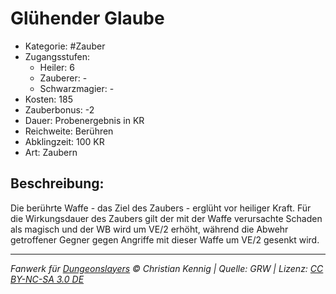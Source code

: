 # Glühender Glaube

- Kategorie: #Zauber
- Zugangsstufen:
  - Heiler: 6
  - Zauberer: -
  - Schwarzmagier: -
- Kosten: 185
- Zauberbonus: -2
- Dauer: Probenergebnis in KR
- Reichweite: Berühren
- Abklingzeit: 100 KR
- Art: Zaubern

## Beschreibung:

Die berührte Waffe - das Ziel des Zaubers - erglüht vor heiliger Kraft. Für die Wirkungsdauer des Zaubers gilt der mit der Waffe verursachte Schaden als magisch und der WB wird um VE/2 erhöht, während die Abwehr getroffener Gegner gegen Angriffe mit dieser Waffe um VE/2 gesenkt wird.

---

_Fanwerk für [Dungeonslayers](https://www.dungeonslayers.net/) © Christian Kennig | Quelle: GRW | Lizenz: [CC BY-NC-SA 3.0 DE](https://creativecommons.org/licenses/by-nc-sa/3.0/de/)_
